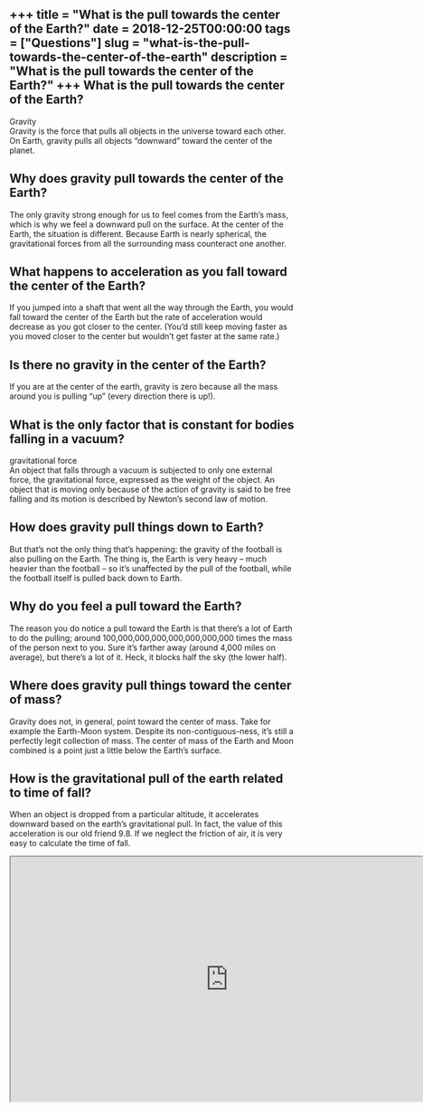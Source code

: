 +++
title = "What is the pull towards the center of the Earth?"
date = 2018-12-25T00:00:00
tags = ["Questions"]
slug = "what-is-the-pull-towards-the-center-of-the-earth"
description = "What is the pull towards the center of the Earth?"
+++
What is the pull towards the center of the Earth?
-------------------------------------------------

Gravity  
Gravity is the force that pulls all objects in the universe toward each other. On Earth, gravity pulls all objects “downward” toward the center of the planet.

Why does gravity pull towards the center of the Earth?
------------------------------------------------------

The only gravity strong enough for us to feel comes from the Earth’s mass, which is why we feel a downward pull on the surface. At the center of the Earth, the situation is different. Because Earth is nearly spherical, the gravitational forces from all the surrounding mass counteract one another.

What happens to acceleration as you fall toward the center of the Earth?
------------------------------------------------------------------------

If you jumped into a shaft that went all the way through the Earth, you would fall toward the center of the Earth but the rate of acceleration would decrease as you got closer to the center. (You’d still keep moving faster as you moved closer to the center but wouldn’t get faster at the same rate.)

Is there no gravity in the center of the Earth?
-----------------------------------------------

If you are at the center of the earth, gravity is zero because all the mass around you is pulling “up” (every direction there is up!).

What is the only factor that is constant for bodies falling in a vacuum?
------------------------------------------------------------------------

gravitational force  
An object that falls through a vacuum is subjected to only one external force, the gravitational force, expressed as the weight of the object. An object that is moving only because of the action of gravity is said to be free falling and its motion is described by Newton’s second law of motion.

How does gravity pull things down to Earth?
-------------------------------------------

But that’s not the only thing that’s happening: the gravity of the football is also pulling on the Earth. The thing is, the Earth is very heavy – much heavier than the football – so it’s unaffected by the pull of the football, while the football itself is pulled back down to Earth.

Why do you feel a pull toward the Earth?
----------------------------------------

The reason you do notice a pull toward the Earth is that there’s a lot of Earth to do the pulling; around 100,000,000,000,000,000,000,000 times the mass of the person next to you. Sure it’s farther away (around 4,000 miles on average), but there’s a lot of it. Heck, it blocks half the sky (the lower half).

Where does gravity pull things toward the center of mass?
---------------------------------------------------------

Gravity does not, in general, point toward the center of mass. Take for example the Earth-Moon system. Despite its non-contiguous-ness, it’s still a perfectly legit collection of mass. The center of mass of the Earth and Moon combined is a point just a little below the Earth’s surface.

How is the gravitational pull of the earth related to time of fall?
-------------------------------------------------------------------

When an object is dropped from a particular altitude, it accelerates downward based on the earth’s gravitational pull. In fact, the value of this acceleration is our old friend 9.8. If we neglect the friction of air, it is very easy to calculate the time of fall.

<iframe allow="accelerometer; autoplay; clipboard-write; encrypted-media; gyroscope; picture-in-picture" allowfullscreen="" class="__youtube_prefs__  epyt-is-override  no-lazyload" data-no-lazy="1" data-origheight="433" data-origwidth="770" data-skipgform_ajax_framebjll="" height="433" id="_ytid_56967" loading="lazy" src="https://www.youtube.com/embed/3FoSAHk7DMA?enablejsapi=1&autoplay=0&cc_load_policy=0&cc_lang_pref=&iv_load_policy=1&loop=0&modestbranding=0&rel=1&fs=1&playsinline=0&autohide=2&theme=dark&color=red&controls=1&" title="YouTube player" width="770"></iframe>